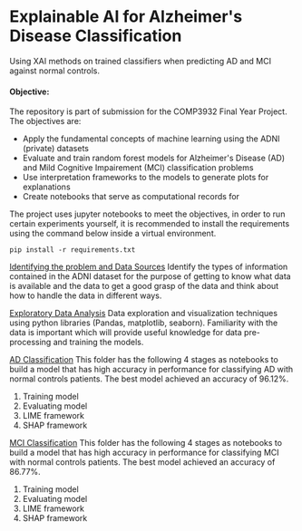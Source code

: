 # Explainable AI for Alzheimer's Disease Classification
Using XAI methods on trained classifiers when predicting AD and MCI against normal controls.

#### Objective:
The repository is part of submission for the COMP3932 Final Year Project. The objectives are:
- Apply the fundamental concepts of machine learning using the ADNI (private) datasets
- Evaluate and train random forest models for Alzheimer's Disease (AD) and Mild Cognitive Impairement (MCI) classification problems
- Use interpretation frameworks to the models to generate plots for explanations
- Create notebooks that serve as computational records for 


The project uses jupyter notebooks to meet the objectives, in order to run certain experiments yourself, it is recommended to install the requirements using the command below inside a virtual environment.
```
pip install -r requirements.txt
```

[Identifying the problem and Data Sources]()
Identify the types of information contained in the ADNI dataset for the purpose of getting to know what data is available and  the data to get a good grasp of the data and think about how to handle the data in different ways.

[Exploratory Data Analysis]()
 Data exploration and visualization techniques using python libraries (Pandas, matplotlib, seaborn). Familiarity with the data is important which will provide useful knowledge for data pre-processing and training the models.

[AD Classification]()
This folder has the following 4 stages as notebooks to build a model that has high accuracy in performance for classifying AD with normal controls patients. The best model achieved an accuracy of 96.12%.
1. Training model
2. Evaluating model
3. LIME framework
4. SHAP framework

[MCI Classification]()
This folder has the following 4 stages as notebooks to build a model that has high accuracy in performance for classifying MCI with normal controls patients. The best model achieved an accuracy of 86.77%.
1. Training model
2. Evaluating model
3. LIME framework
4. SHAP framework